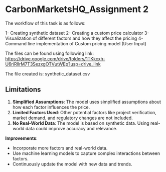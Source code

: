 # CarbonMarketsHQ_Assignment 2


The workflow of this task is as follows:

1- Creating synthetic dataset 
2- Creating a custom price calculator
3- Visualization of different factors and how they affect the pricing
4- Command line implementation of Custom pricing model (User Input)


The files can be found using following link:
https://drive.google.com/drive/folders/1TKkcxh-U6riRlIrM7T3SezxgOTVutWEp?usp=drive_link

The file created is:
synthetic_dataset.csv


## Limitations 

1. **Simplified Assumptions**: The model uses simplified assumptions about how each factor influences the price.
2. **Limited Factors Used**: Other potential factors like project verification, market demand, and regulatory changes are not included.
3. **No Real-World Data**: The model is based on synthetic data. Using real-world data could improve accuracy and relevance.


**Improvements**:
- Incorporate more factors and real-world data.
- Use machine learning models to capture complex interactions between factors.
- Continuously update the model with new data and trends.
